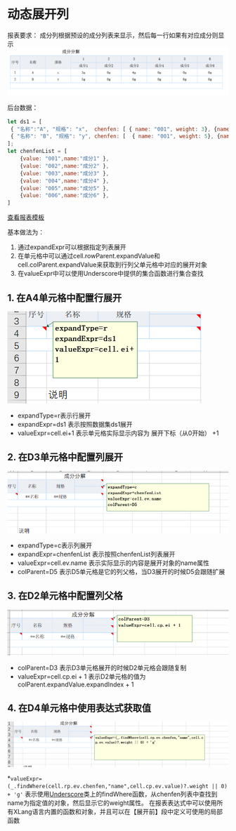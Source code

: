 # 动态展开列

报表要求： 成分列根据预设的成分列表来显示，然后每一行如果有对应成分则显示
![](dynamic-col/dynamic-col.png)

后台数据：

```javascript
let ds1 = [
 { "名称":"A", "规格": "x",  chenfen: [ { name: "001", weight: 3}, {name: "003", weight:4}] },
 { "名称": "B", "规格": "y", chenfen: [  { name: "001", weight: 5}, {name: "005", weight:6}]  }
];
let chenfenList = [
    {value: "001",name:"成分1" },
    {value: "002",name:"成分2" }, 
    {value: "003",name:"成分3" },
    {value: "004",name:"成分4" },
    {value: "005",name:"成分5" },
    {value: "006",name:"成分6" },
] 
```

[查看报表模板](https://gitee.com/canonical-entropy/nop-entropy/raw/master/nop-report/nop-report-demo/src/main/resources/_vfs/nop/report/demo/base/08-%E5%8A%A8%E6%80%81%E5%B1%95%E5%BC%80%E5%88%97.xpt.xlsx)

基本做法为：

1. 通过expandExpr可以根据指定列表展开
2. 在单元格中可以通过cell.rowParent.expandValue和cell.colParent.expandValue来获取到行列父单元格中对应的展开对象
3. 在valueExpr中可以使用Underscore中提供的集合函数进行集合查找

## 1. 在A4单元格中配置行展开

![](dynamic-col/row-expand.png)

* expandType=r表示行展开
* expandExpr=ds1 表示按照数据集ds1展开
* valueExpr=cell.ei+1 表示单元格实际显示内容为 展开下标（从0开始） +1

## 2. 在D3单元格中配置列展开

![](dynamic-col/expand-col.png)

* expandType=c表示列展开
* expandExpr=chenfenList 表示按照chenfenList列表展开
* valueExpr=cell.ev.name 表示实际显示的内容是展开对象的name属性
* colParent=D5 表示D5单元格是它的列父格，当D3展开的时候D5会跟随扩展

## 3. 在D2单元格中配置列父格

![](dynamic-col/col-parent.png)

* colParent=D3 表示D3单元格展开的时候D2单元格会跟随复制
* valueExpr=cell.cp.ei + 1 表示D2单元格的值为 colParent.expandValue.expandIndex + 1

## 4. 在D4单元格中使用表达式获取值

![](dynamic-col/cell-value.png)

\*`valueExpr=(_.findWhere(cell.rp.ev.chenfen,"name",cell.cp.ev.value)?.weight || 0) + 'g'`
表示使用[Underscore](https://gitee.com/canonical-entropy/nop-entropy/blob/master/nop-core/src/main/java/io/nop/core/lang/utils/Underscore.java)类上的findWhere函数，从chenfen列表中查找到name为指定值的对象，然后显示它的weight属性。
在报表表达式中可以使用所有XLang语言内置的函数和对象，并且可以在【展开前】段中定义可使用的局部函数
